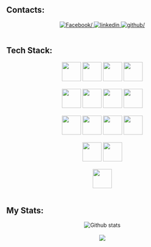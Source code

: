 ## Contacts: 

<div align="center">
    <a href=https://www.facebook.com/profile.php?id=100009701613657 target="_blank">
            <img src=https://img.shields.io/badge/Lê_Việt_Anh-%2300acee.svg?color=405DE6&style=for-the-badge&logo=facebook&logoColor=white  alt=Facebook/>
    </a>
    <a href=https://www.linkedin.com/in/viet-anh-le-033b29227/ target="_blank">
            <img src=https://img.shields.io/badge/Viet_Anh_Le-%2300acee.svg?color=02baed&style=for-the-badge&logo=linkedin&logoColor=white alt=linkedin />
    </a>
    <a href=https://github.com/VietAnh188>
            <img src=https://img.shields.io/badge/VietAnh188-%2300acee.svg?color=afb3ba&style=for-the-badge&logo=github&logoColor=white alt=github/>
    </a>
</div>

</br>

## Tech Stack:

<div align=center>
    <img width=50 src="https://cdn.jsdelivr.net/gh/devicons/devicon/icons/typescript/typescript-original.svg" />
    <img width=50 src="https://cdn.jsdelivr.net/gh/devicons/devicon/icons/javascript/javascript-original.svg" />
    <img width=50 src="https://cdn.jsdelivr.net/gh/devicons/devicon/icons/html5/html5-original.svg" />
    <img width=50 src="https://cdn.jsdelivr.net/gh/devicons/devicon/icons/css3/css3-original.svg" />
    </br>
    </br>
    <img width=50 src="https://cdn.jsdelivr.net/gh/devicons/devicon/icons/nodejs/nodejs-original.svg" />
    <img width=50 src="https://cdn.jsdelivr.net/gh/devicons/devicon/icons/nestjs/nestjs-plain.svg" />
    <img width=50 src="https://cdn.jsdelivr.net/gh/devicons/devicon/icons/express/express-original.svg" />
    <img width=50 src="https://cdn.jsdelivr.net/gh/devicons/devicon/icons/graphql/graphql-plain.svg" />
    </br>
    </br>
    <img width=50 src="https://cdn.jsdelivr.net/gh/devicons/devicon/icons/react/react-original.svg" />     
    <img width=50 src="https://cdn.jsdelivr.net/gh/devicons/devicon/icons/tailwindcss/tailwindcss-plain.svg"/>   
    <img width=50 src="https://cdn.jsdelivr.net/gh/devicons/devicon/icons/bootstrap/bootstrap-original.svg" />
    <img width=50 src="https://cdn.jsdelivr.net/gh/devicons/devicon/icons/sass/sass-original.svg" />
    </br>
    </br>
    <img width=50 src="https://cdn.jsdelivr.net/gh/devicons/devicon/icons/mysql/mysql-original.svg" /> 
    <img width=50 src="https://cdn.jsdelivr.net/gh/devicons/devicon/icons/mongodb/mongodb-original.svg" />
    </br>
    </br>
    <img width=50 src="https://icongr.am/devicon/docker-original.svg?size=128&color=currentColor" />
</div>

</br>

## My Stats:

<div align=center>
    <img src="https://github-readme-stats.vercel.app/api?username=BrianLe188&show_icons=true&theme=tokyonight" alt="Github stats"/>
    </br>
    </br>
    <img src="https://github-readme-stats.vercel.app/api/top-langs/?username=BrianLe188&langs_count=5"/>
</div>

